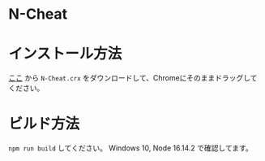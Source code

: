 # N-Cheat

# インストール方法
[ここ](https://github.com/ryuuta0217/N-Cheat/blob/main/N-Cheat.crx?raw=true) から `N-Cheat.crx` をダウンロードして、Chromeにそのままドラッグしてください。

# ビルド方法
`npm run build` してください。
Windows 10, Node 16.14.2 で確認してます。
